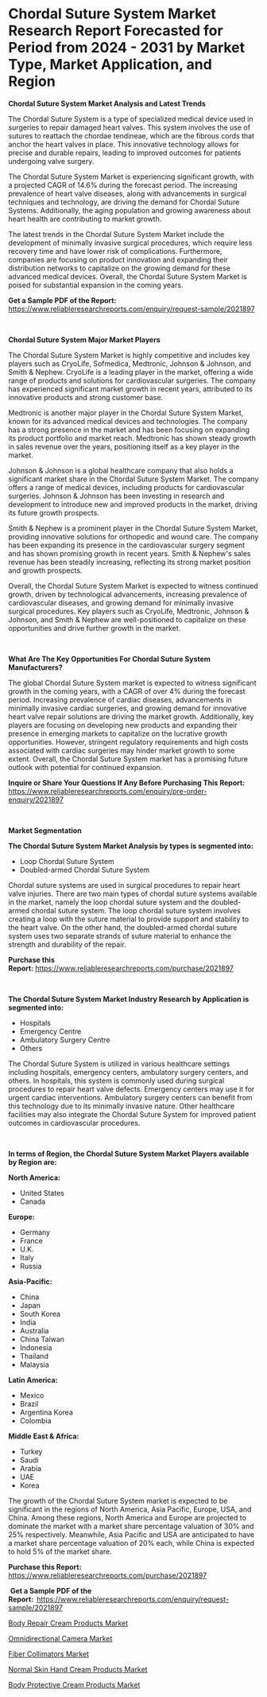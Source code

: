 <p><h1>Chordal Suture System Market Research Report Forecasted for Period from 2024 -  2031 by Market Type, Market Application, and Region</h1></p><p><strong>Chordal Suture System Market Analysis and Latest Trends</strong></p>
<p><p>The Chordal Suture System is a type of specialized medical device used in surgeries to repair damaged heart valves. This system involves the use of sutures to reattach the chordae tendineae, which are the fibrous cords that anchor the heart valves in place. This innovative technology allows for precise and durable repairs, leading to improved outcomes for patients undergoing valve surgery.</p><p>The Chordal Suture System Market is experiencing significant growth, with a projected CAGR of 14.6% during the forecast period. The increasing prevalence of heart valve diseases, along with advancements in surgical techniques and technology, are driving the demand for Chordal Suture Systems. Additionally, the aging population and growing awareness about heart health are contributing to market growth.</p><p>The latest trends in the Chordal Suture System Market include the development of minimally invasive surgical procedures, which require less recovery time and have lower risk of complications. Furthermore, companies are focusing on product innovation and expanding their distribution networks to capitalize on the growing demand for these advanced medical devices. Overall, the Chordal Suture System Market is poised for substantial expansion in the coming years.</p></p>
<p><strong>Get a Sample PDF of the Report:&nbsp;</strong> <a href="https://www.reliableresearchreports.com/enquiry/request-sample/2021897">https://www.reliableresearchreports.com/enquiry/request-sample/2021897</a></p>
<p>&nbsp;</p>
<p><strong>Chordal Suture System Major Market Players</strong></p>
<p><p>The Chordal Suture System Market is highly competitive and includes key players such as CryoLife, Sofmedica, Medtronic, Johnson & Johnson, and Smith & Nephew. CryoLife is a leading player in the market, offering a wide range of products and solutions for cardiovascular surgeries. The company has experienced significant market growth in recent years, attributed to its innovative products and strong customer base.</p><p>Medtronic is another major player in the Chordal Suture System Market, known for its advanced medical devices and technologies. The company has a strong presence in the market and has been focusing on expanding its product portfolio and market reach. Medtronic has shown steady growth in sales revenue over the years, positioning itself as a key player in the market.</p><p>Johnson & Johnson is a global healthcare company that also holds a significant market share in the Chordal Suture System Market. The company offers a range of medical devices, including products for cardiovascular surgeries. Johnson & Johnson has been investing in research and development to introduce new and improved products in the market, driving its future growth prospects.</p><p>Smith & Nephew is a prominent player in the Chordal Suture System Market, providing innovative solutions for orthopedic and wound care. The company has been expanding its presence in the cardiovascular surgery segment and has shown promising growth in recent years. Smith & Nephew's sales revenue has been steadily increasing, reflecting its strong market position and growth prospects.</p><p>Overall, the Chordal Suture System Market is expected to witness continued growth, driven by technological advancements, increasing prevalence of cardiovascular diseases, and growing demand for minimally invasive surgical procedures. Key players such as CryoLife, Medtronic, Johnson & Johnson, and Smith & Nephew are well-positioned to capitalize on these opportunities and drive further growth in the market.</p></p>
<p>&nbsp;</p>
<p><strong>What Are The Key Opportunities For Chordal Suture System Manufacturers?</strong></p>
<p><p>The global Chordal Suture System market is expected to witness significant growth in the coming years, with a CAGR of over 4% during the forecast period. Increasing prevalence of cardiac diseases, advancements in minimally invasive cardiac surgeries, and growing demand for innovative heart valve repair solutions are driving the market growth. Additionally, key players are focusing on developing new products and expanding their presence in emerging markets to capitalize on the lucrative growth opportunities. However, stringent regulatory requirements and high costs associated with cardiac surgeries may hinder market growth to some extent. Overall, the Chordal Suture System market has a promising future outlook with potential for continued expansion.</p></p>
<p><strong>Inquire or Share Your Questions If Any Before Purchasing This Report:</strong> <a href="https://www.reliableresearchreports.com/enquiry/pre-order-enquiry/2021897">https://www.reliableresearchreports.com/enquiry/pre-order-enquiry/2021897</a></p>
<p>&nbsp;</p>
<p><strong>Market Segmentation</strong></p>
<p><strong>The Chordal Suture System Market Analysis by types is segmented into:</strong></p>
<p><ul><li>Loop Chordal Suture System</li><li>Doubled-armed Chordal Suture System</li></ul></p>
<p><p>Chordal suture systems are used in surgical procedures to repair heart valve injuries. There are two main types of chordal suture systems available in the market, namely the loop chordal suture system and the doubled-armed chordal suture system. The loop chordal suture system involves creating a loop with the suture material to provide support and stability to the heart valve. On the other hand, the doubled-armed chordal suture system uses two separate strands of suture material to enhance the strength and durability of the repair.</p></p>
<p><strong>Purchase this Report:&nbsp;</strong><a href="https://www.reliableresearchreports.com/purchase/2021897">https://www.reliableresearchreports.com/purchase/2021897</a></p>
<p>&nbsp;</p>
<p><strong>The Chordal Suture System Market Industry Research by Application is segmented into:</strong></p>
<p><ul><li>Hospitals</li><li>Emergency Centre</li><li>Ambulatory Surgery Centre</li><li>Others</li></ul></p>
<p><p>The Chordal Suture System is utilized in various healthcare settings including hospitals, emergency centers, ambulatory surgery centers, and others. In hospitals, this system is commonly used during surgical procedures to repair heart valve defects. Emergency centers may use it for urgent cardiac interventions. Ambulatory surgery centers can benefit from this technology due to its minimally invasive nature. Other healthcare facilities may also integrate the Chordal Suture System for improved patient outcomes in cardiovascular procedures.</p></p>
<p>&nbsp;</p>
<p><strong>In terms of Region, the Chordal Suture System Market Players available by Region are:</strong></p>
<p>
    <p> <strong> North America: </strong>
        <ul>
            <li>United States</li>
            <li>Canada</li>
        </ul>
        </p> 
    <p> <strong> Europe: </strong>
        <ul>
            <li>Germany</li>
            <li>France</li>
            <li>U.K.</li>
            <li>Italy</li>
            <li>Russia</li>
        </ul>
        </p> 
    <p> <strong> Asia-Pacific: </strong>
        <ul>
            <li>China</li>
            <li>Japan</li>
            <li>South Korea</li>
            <li>India</li>
            <li>Australia</li>
            <li>China Taiwan</li>
            <li>Indonesia</li>
            <li>Thailand</li>
            <li>Malaysia</li>
        </ul>
        </p> 
    <p> <strong> Latin America: </strong>
        <ul>
            <li>Mexico</li>
            <li>Brazil</li>
            <li>Argentina Korea</li>
            <li>Colombia</li>
        </ul>
        </p> 
    <p> <strong> Middle East & Africa: </strong>
        <ul>
            <li>Turkey</li>
            <li>Saudi</li>
            <li>Arabia</li>
            <li>UAE</li>
            <li>Korea</li>
        </ul>
    </p>
    </p>
<p><p>The growth of the Chordal Suture System market is expected to be significant in the regions of North America, Asia Pacific, Europe, USA, and China. Among these regions, North America and Europe are projected to dominate the market with a market share percentage valuation of 30% and 25% respectively. Meanwhile, Asia Pacific and USA are anticipated to have a market share percentage valuation of 20% each, while China is expected to hold 5% of the market share.</p></p>
<p><strong>Purchase this Report: </strong><a href="https://www.reliableresearchreports.com/purchase/2021897">https://www.reliableresearchreports.com/purchase/2021897</a></p>
<p>&nbsp;<strong>Get a Sample PDF of the Report:&nbsp;&nbsp;</strong><a href="https://www.reliableresearchreports.com/enquiry/request-sample/2021897">https://www.reliableresearchreports.com/enquiry/request-sample/2021897</a></p>
<p><strong></strong></p>
<p><p><a href="https://frill-swim-3cd.notion.site/Insights-into-Body-Repair-Cream-Products-Market-Size-Analysing-Market-Share-Trends-and-Growth-fro-b5966d7a0c9e462785afc9e98f9afea6">Body Repair Cream Products Market</a></p><p><a href="https://view.publitas.com/reportprime-1/omnidirectional-camera-market-provides-a-comprehensive-analysis-including-a-macro-overview-of-the-market-as-well-as-micro-details-such-as-market-size-and-competitive-landscape/">Omnidirectional Camera Market</a></p><p><a href="https://view.publitas.com/reportprime-1/fiber-collimators-market-size-global-industry-overview-market-segmentation-and-forecast-2024-to-2031/">Fiber Collimators Market</a></p><p><a href="https://spotless-saver-8fd.notion.site/Normal-Skin-Hand-Cream-Products-Market-Size-Reflecting-a-Forecast-Till-2031-Market-By-Type-By-Appl-6a0dec1e91d84336bc3c922a14fe1831">Normal Skin Hand Cream Products Market</a></p><p><a href="https://gentle-editor-9db.notion.site/Body-Protective-Cream-Products-Market-Size-2024-2031-Global-Industrial-Analysis-Key-Geographical--35e1bcf961a2498985092a61a2b74ece">Body Protective Cream Products Market</a></p></p>